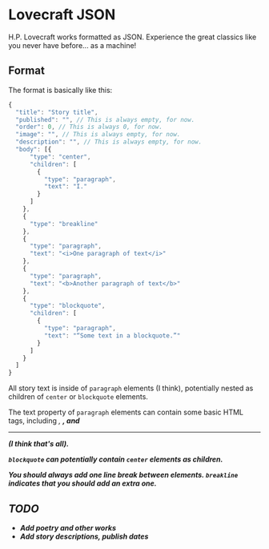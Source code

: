 # Lovecraft JSON

H.P. Lovecraft works formatted as JSON. Experience the great classics like you never have before... as a machine!

## Format

The format is basically like this:

```js
{
  "title": "Story title",
  "published": "", // This is always empty, for now.
  "order": 0, // This is always 0, for now.
  "image": "", // This is always empty, for now.
  "description": "", // This is always empty, for now.
  "body": [{
      "type": "center",
      "children": [
        {
          "type": "paragraph",
          "text": "I."
        }
      ]
    },
    {
      "type": "breakline"
    },
    {
      "type": "paragraph",
      "text": "<i>One paragraph of text</i>"
    },
    {
      "type": "paragraph",
      "text": "<b>Another paragraph of text</b>"
    },
    {
      "type": "blockquote",
      "children": [
        {
          "type": "paragraph",
          "text": "“Some text in a blockquote.”"
        }
      ]
    }
  ]
}
```

All story text is inside of `paragraph` elements (I think), potentially nested as children of `center` or `blockquote` elements.

The text property of `paragraph` elements can contain some basic HTML tags, including <i>, <b>, and <hr> (I think that's all).

`blockquote` can potentially contain `center` elements as children.

You should always add one line break between elements. `breakline` indicates that you should add an extra one.

## TODO

* Add poetry and other works
* Add story descriptions, publish dates
